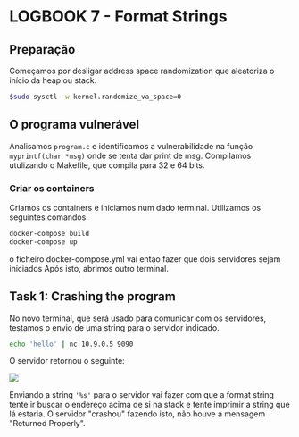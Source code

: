# LOGBOOK 7 - Format Strings

## Preparação

Começamos por desligar address space randomization que aleatoriza o início da heap ou stack.

```bash
$sudo sysctl -w kernel.randomize_va_space=0
```

## O programa vulnerável

Analisamos ```program.c``` e identificamos a vulnerabilidade na função ```myprintf(char *msg)``` onde se tenta dar print de msg.
Compilamos utulizando o Makefile, que compila para 32 e 64 bits.

### Criar os containers

Criamos os containers e iniciamos num dado terminal. Utilizamos os seguintes comandos.

```bash
docker-compose build
docker-compose up
```

o ficheiro docker-compose.yml vai entáo fazer que dois servidores sejam iniciados
Após isto, abrimos outro terminal.

## Task 1: Crashing the program

No novo terminal, que será usado para comunicar com os servidores, testamos o envio de uma string para o servidor indicado.

```bash
echo 'hello' | nc 10.9.0.5 9090
```

O servidor retornou o seguinte:

![](../pictures/log7pic2) <br>

Enviando a string ```'%s'``` para o servidor vai fazer com que a format string tente ir buscar o endereço acima de si na stack e tente imprimir a string que lá estaria. O servidor "crashou" fazendo isto, não houve a mensagem "Returned Properly".

